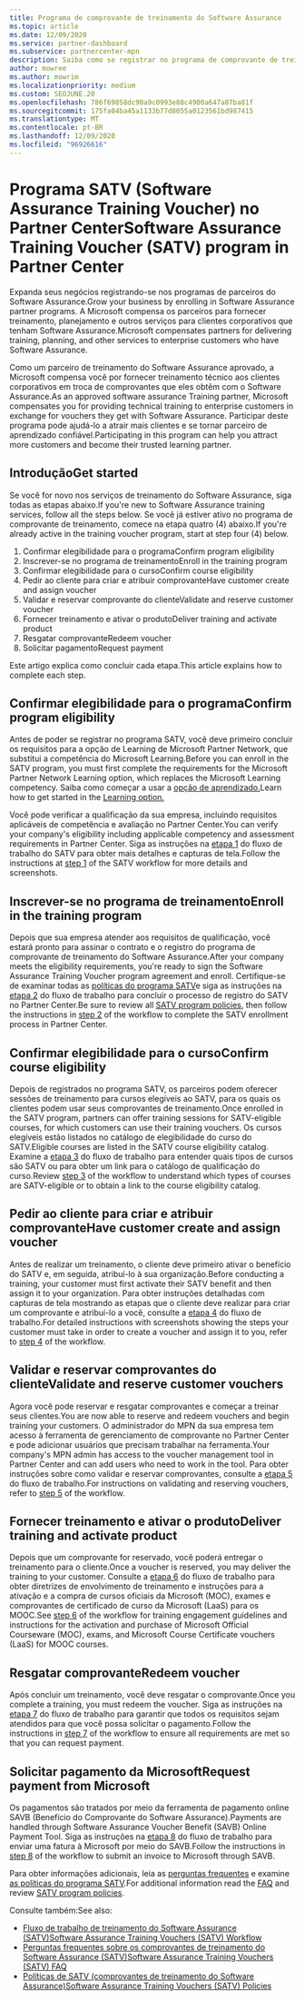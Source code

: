 ```yaml
---
title: Programa de comprovante de treinamento do Software Assurance
ms.topic: article
ms.date: 12/09/2020
ms.service: partner-dashboard
ms.subservice: partnercenter-mpn
description: Saiba como se registrar no programa de comprovante de treinamento do Software Assurance para que você possa se compensar em fornecer treinamento e planejamento para clientes corporativos.
author: mowree
ms.author: mowrim
ms.localizationpriority: medium
ms.custom: SEOJUNE.20
ms.openlocfilehash: 786f69858dc90a9c0993e88c4900a647a07ba81f
ms.sourcegitcommit: 175fa04ba45a1133b77d8055a0123561bd987415
ms.translationtype: MT
ms.contentlocale: pt-BR
ms.lasthandoff: 12/09/2020
ms.locfileid: "96926616"
---
```

# <a name="software-assurance-training-voucher-satv-program-in-partner-center"></a><span data-ttu-id="41240-103">Programa SATV (Software Assurance Training Voucher) no Partner Center</span><span class="sxs-lookup"><span data-stu-id="41240-103">Software Assurance Training Voucher (SATV) program in Partner Center</span></span>

<span data-ttu-id="41240-104">Expanda seus negócios registrando-se nos programas de parceiros do Software Assurance.</span><span class="sxs-lookup"><span data-stu-id="41240-104">Grow your business by enrolling in Software Assurance partner programs.</span></span> <span data-ttu-id="41240-105">A Microsoft compensa os parceiros para fornecer treinamento, planejamento e outros serviços para clientes corporativos que tenham Software Assurance.</span><span class="sxs-lookup"><span data-stu-id="41240-105">Microsoft compensates partners for delivering training, planning, and other services to enterprise customers who have Software Assurance.</span></span>

<span data-ttu-id="41240-106">Como um parceiro de treinamento do Software Assurance aprovado, a Microsoft compensa você por fornecer treinamento técnico aos clientes corporativos em troca de comprovantes que eles obtêm com o Software Assurance.</span><span class="sxs-lookup"><span data-stu-id="41240-106">As an approved software assurance Training partner, Microsoft compensates you for providing technical training to enterprise customers in exchange for vouchers they get with Software Assurance.</span></span> <span data-ttu-id="41240-107">Participar deste programa pode ajudá-lo a atrair mais clientes e se tornar parceiro de aprendizado confiável.</span><span class="sxs-lookup"><span data-stu-id="41240-107">Participating in this program can help you attract more customers and become their trusted learning partner.</span></span>

## <a name="get-started"></a><span data-ttu-id="41240-108">Introdução</span><span class="sxs-lookup"><span data-stu-id="41240-108">Get started</span></span>

<span data-ttu-id="41240-109">Se você for novo nos serviços de treinamento do Software Assurance, siga todas as etapas abaixo.</span><span class="sxs-lookup"><span data-stu-id="41240-109">If you're new to Software Assurance training services, follow all the steps below.</span></span> <span data-ttu-id="41240-110">Se você já estiver ativo no programa de comprovante de treinamento, comece na etapa quatro (4) abaixo.</span><span class="sxs-lookup"><span data-stu-id="41240-110">If you're already active in the training voucher program, start at step four (4) below.</span></span> 

1. <span data-ttu-id="41240-111">Confirmar elegibilidade para o programa</span><span class="sxs-lookup"><span data-stu-id="41240-111">Confirm program eligibility</span></span>
2. <span data-ttu-id="41240-112">Inscrever-se no programa de treinamento</span><span class="sxs-lookup"><span data-stu-id="41240-112">Enroll in the training program</span></span>
3. <span data-ttu-id="41240-113">Confirmar elegibilidade para o curso</span><span class="sxs-lookup"><span data-stu-id="41240-113">Confirm course eligibility</span></span>
4. <span data-ttu-id="41240-114">Pedir ao cliente para criar e atribuir comprovante</span><span class="sxs-lookup"><span data-stu-id="41240-114">Have customer create and assign voucher</span></span>
5. <span data-ttu-id="41240-115">Validar e reservar comprovante do cliente</span><span class="sxs-lookup"><span data-stu-id="41240-115">Validate and reserve customer voucher</span></span>
6. <span data-ttu-id="41240-116">Fornecer treinamento e ativar o produto</span><span class="sxs-lookup"><span data-stu-id="41240-116">Deliver training and activate product</span></span>
7. <span data-ttu-id="41240-117">Resgatar comprovante</span><span class="sxs-lookup"><span data-stu-id="41240-117">Redeem voucher</span></span>
8. <span data-ttu-id="41240-118">Solicitar pagamento</span><span class="sxs-lookup"><span data-stu-id="41240-118">Request payment</span></span>

<span data-ttu-id="41240-119">Este artigo explica como concluir cada etapa.</span><span class="sxs-lookup"><span data-stu-id="41240-119">This article explains how to complete each step.</span></span>

## <a name="confirm-program-eligibility"></a><span data-ttu-id="41240-120">Confirmar elegibilidade para o programa</span><span class="sxs-lookup"><span data-stu-id="41240-120">Confirm program eligibility</span></span>

<span data-ttu-id="41240-121">Antes de poder se registrar no programa SATV, você deve primeiro concluir os requisitos para a opção de Learning de Microsoft Partner Network, que substitui a competência do Microsoft Learning.</span><span class="sxs-lookup"><span data-stu-id="41240-121">Before you can enroll in the SATV program, you must first complete the requirements for the Microsoft Partner Network Learning option, which replaces the Microsoft Learning competency.</span></span> <span data-ttu-id="41240-122">Saiba como começar a usar a [opção de aprendizado.](https://partner.microsoft.com/membership/learning-partners)</span><span class="sxs-lookup"><span data-stu-id="41240-122">Learn how to get started in the [Learning option.](https://partner.microsoft.com/membership/learning-partners)</span></span>

<span data-ttu-id="41240-123">Você pode verificar a qualificação da sua empresa, incluindo requisitos aplicáveis de competência e avaliação no Partner Center.</span><span class="sxs-lookup"><span data-stu-id="41240-123">You can verify your company's eligibility including applicable competency and assessment requirements in Partner Center.</span></span> <span data-ttu-id="41240-124">Siga as instruções na [etapa 1](https://query.prod.cms.rt.microsoft.com/cms/api/am/binary/RE4s3bB) do fluxo de trabalho do SATV para obter mais detalhes e capturas de tela.</span><span class="sxs-lookup"><span data-stu-id="41240-124">Follow the instructions at [step 1](https://query.prod.cms.rt.microsoft.com/cms/api/am/binary/RE4s3bB) of the SATV workflow for more details and screenshots.</span></span>

## <a name="enroll-in-the-training-program"></a><span data-ttu-id="41240-125">Inscrever-se no programa de treinamento</span><span class="sxs-lookup"><span data-stu-id="41240-125">Enroll in the training program</span></span>

<span data-ttu-id="41240-126">Depois que sua empresa atender aos requisitos de qualificação, você estará pronto para assinar o contrato e o registro do programa de comprovante de treinamento do Software Assurance.</span><span class="sxs-lookup"><span data-stu-id="41240-126">After your company meets the eligibility requirements, you're ready to sign the Software Assurance Training Voucher program agreement and enroll.</span></span> <span data-ttu-id="41240-127">Certifique-se de examinar todas as [políticas do programa SATV](https://query.prod.cms.rt.microsoft.com/cms/api/am/binary/RE3koEP)e siga as instruções na [etapa 2](https://query.prod.cms.rt.microsoft.com/cms/api/am/binary/RE4s3bB) do fluxo de trabalho para concluir o processo de registro do SATV no Partner Center.</span><span class="sxs-lookup"><span data-stu-id="41240-127">Be sure to review all [SATV program policies](https://query.prod.cms.rt.microsoft.com/cms/api/am/binary/RE3koEP), then follow the instructions in [step 2](https://query.prod.cms.rt.microsoft.com/cms/api/am/binary/RE4s3bB) of the workflow to complete the SATV enrollment process in Partner Center.</span></span>


## <a name="confirm-course-eligibility"></a><span data-ttu-id="41240-128">Confirmar elegibilidade para o curso</span><span class="sxs-lookup"><span data-stu-id="41240-128">Confirm course eligibility</span></span>
<span data-ttu-id="41240-129">Depois de registrados no programa SATV, os parceiros podem oferecer sessões de treinamento para cursos elegíveis ao SATV, para os quais os clientes podem usar seus comprovantes de treinamento.</span><span class="sxs-lookup"><span data-stu-id="41240-129">Once enrolled in the SATV program, partners can offer training sessions for SATV-eligible courses, for which customers can use their training vouchers.</span></span> <span data-ttu-id="41240-130">Os cursos elegíveis estão listados no catálogo de elegibilidade do curso do SATV.</span><span class="sxs-lookup"><span data-stu-id="41240-130">Eligible courses are listed in the SATV course eligibility catalog.</span></span> <span data-ttu-id="41240-131">Examine a [etapa 3](https://query.prod.cms.rt.microsoft.com/cms/api/am/binary/RE4s3bB) do fluxo de trabalho para entender quais tipos de cursos são SATV ou para obter um link para o catálogo de qualificação do curso.</span><span class="sxs-lookup"><span data-stu-id="41240-131">Review [step 3](https://query.prod.cms.rt.microsoft.com/cms/api/am/binary/RE4s3bB) of the workflow to understand which types of courses are SATV-eligible or to obtain a link to the course eligibility catalog.</span></span>

## <a name="have-customer-create-and-assign-voucher"></a><span data-ttu-id="41240-132">Pedir ao cliente para criar e atribuir comprovante</span><span class="sxs-lookup"><span data-stu-id="41240-132">Have customer create and assign voucher</span></span>

<span data-ttu-id="41240-133">Antes de realizar um treinamento, o cliente deve primeiro ativar o benefício do SATV e, em seguida, atribuí-lo à sua organização.</span><span class="sxs-lookup"><span data-stu-id="41240-133">Before conducting a training, your customer must first activate their SATV benefit and then assign it to your organization.</span></span> <span data-ttu-id="41240-134">Para obter instruções detalhadas com capturas de tela mostrando as etapas que o cliente deve realizar para criar um comprovante e atribuí-lo a você, consulte a [etapa 4](https://query.prod.cms.rt.microsoft.com/cms/api/am/binary/RE4s3bB) do fluxo de trabalho.</span><span class="sxs-lookup"><span data-stu-id="41240-134">For detailed instructions with screenshots showing the steps your customer must take in order to create a voucher and assign it to you, refer to [step 4](https://query.prod.cms.rt.microsoft.com/cms/api/am/binary/RE4s3bB) of the workflow.</span></span>

## <a name="validate-and-reserve-customer-vouchers"></a><span data-ttu-id="41240-135">Validar e reservar comprovantes do cliente</span><span class="sxs-lookup"><span data-stu-id="41240-135">Validate and reserve customer vouchers</span></span>

<span data-ttu-id="41240-136">Agora você pode reservar e resgatar comprovantes e começar a treinar seus clientes.</span><span class="sxs-lookup"><span data-stu-id="41240-136">You are now able to reserve and redeem vouchers and begin training your customers.</span></span> <span data-ttu-id="41240-137">O administrador do MPN da sua empresa tem acesso à ferramenta de gerenciamento de comprovante no Partner Center e pode adicionar usuários que precisam trabalhar na ferramenta.</span><span class="sxs-lookup"><span data-stu-id="41240-137">Your company's MPN admin has access to the voucher management tool in Partner Center and can add users who need to work in the tool.</span></span> <span data-ttu-id="41240-138">Para obter instruções sobre como validar e reservar comprovantes, consulte a [etapa 5](https://query.prod.cms.rt.microsoft.com/cms/api/am/binary/RE4s3bB) do fluxo de trabalho.</span><span class="sxs-lookup"><span data-stu-id="41240-138">For instructions on validating and reserving vouchers, refer to [step 5](https://query.prod.cms.rt.microsoft.com/cms/api/am/binary/RE4s3bB) of the workflow.</span></span>

## <a name="deliver-training-and-activate-product"></a><span data-ttu-id="41240-139">Fornecer treinamento e ativar o produto</span><span class="sxs-lookup"><span data-stu-id="41240-139">Deliver training and activate product</span></span>

<span data-ttu-id="41240-140">Depois que um comprovante for reservado, você poderá entregar o treinamento para o cliente.</span><span class="sxs-lookup"><span data-stu-id="41240-140">Once a voucher is reserved, you may deliver the training to your customer.</span></span> <span data-ttu-id="41240-141">Consulte a [etapa 6](https://query.prod.cms.rt.microsoft.com/cms/api/am/binary/RE4s3bB) do fluxo de trabalho para obter diretrizes de envolvimento de treinamento e instruções para a ativação e a compra de cursos oficiais da Microsoft (MOC), exames e comprovantes de certificado de curso da Microsoft (LaaS) para os MOOC.</span><span class="sxs-lookup"><span data-stu-id="41240-141">See [step 6](https://query.prod.cms.rt.microsoft.com/cms/api/am/binary/RE4s3bB) of the workflow for training engagement guidelines and instructions for the activation and purchase of Microsoft Official Courseware (MOC), exams, and Microsoft Course Certificate vouchers (LaaS) for MOOC courses.</span></span>

## <a name="redeem-voucher"></a><span data-ttu-id="41240-142">Resgatar comprovante</span><span class="sxs-lookup"><span data-stu-id="41240-142">Redeem voucher</span></span>

<span data-ttu-id="41240-143">Após concluir um treinamento, você deve resgatar o comprovante.</span><span class="sxs-lookup"><span data-stu-id="41240-143">Once you complete a training, you must redeem the voucher.</span></span> <span data-ttu-id="41240-144">Siga as instruções na [etapa 7](https://query.prod.cms.rt.microsoft.com/cms/api/am/binary/RE4s3bB) do fluxo de trabalho para garantir que todos os requisitos sejam atendidos para que você possa solicitar o pagamento.</span><span class="sxs-lookup"><span data-stu-id="41240-144">Follow the instructions in [step 7](https://query.prod.cms.rt.microsoft.com/cms/api/am/binary/RE4s3bB) of the workflow to ensure all requirements are met so that you can request payment.</span></span> 


## <a name="request-payment-from-microsoft"></a><span data-ttu-id="41240-145">Solicitar pagamento da Microsoft</span><span class="sxs-lookup"><span data-stu-id="41240-145">Request payment from Microsoft</span></span>

<span data-ttu-id="41240-146">Os pagamentos são tratados por meio da ferramenta de pagamento online SAVB (Benefício do Comprovante do Software Assurance).</span><span class="sxs-lookup"><span data-stu-id="41240-146">Payments are handled through Software Assurance Voucher Benefit (SAVB) Online Payment Tool.</span></span> <span data-ttu-id="41240-147">Siga as instruções na [etapa 8](https://query.prod.cms.rt.microsoft.com/cms/api/am/binary/RE4s3bB) do fluxo de trabalho para enviar uma fatura à Microsoft por meio do SAVB.</span><span class="sxs-lookup"><span data-stu-id="41240-147">Follow the instructions in [step 8](https://query.prod.cms.rt.microsoft.com/cms/api/am/binary/RE4s3bB) of the workflow to submit an invoice to Microsoft through SAVB.</span></span> 

<span data-ttu-id="41240-148">Para obter informações adicionais, leia as [perguntas frequentes](https://query.prod.cms.rt.microsoft.com/cms/api/am/binary/RE3kz5o) e examine [as políticas do programa SATV](https://query.prod.cms.rt.microsoft.com/cms/api/am/binary/RE3koEP).</span><span class="sxs-lookup"><span data-stu-id="41240-148">For additional information read the [FAQ](https://query.prod.cms.rt.microsoft.com/cms/api/am/binary/RE3kz5o) and review [SATV program policies](https://query.prod.cms.rt.microsoft.com/cms/api/am/binary/RE3koEP).</span></span>

<span data-ttu-id="41240-149">Consulte também:</span><span class="sxs-lookup"><span data-stu-id="41240-149">See also:</span></span>

- [<span data-ttu-id="41240-150">Fluxo de trabalho de treinamento do Software Assurance (SATV)</span><span class="sxs-lookup"><span data-stu-id="41240-150">Software Assurance Training Vouchers (SATV) Workflow</span></span>](https://query.prod.cms.rt.microsoft.com/cms/api/am/binary/RE4s3bB)
- [<span data-ttu-id="41240-151">Perguntas frequentes sobre os comprovantes de treinamento do Software Assurance (SATV)</span><span class="sxs-lookup"><span data-stu-id="41240-151">Software Assurance Training Vouchers (SATV) FAQ</span></span>](https://query.prod.cms.rt.microsoft.com/cms/api/am/binary/RE3kz5o)
- [<span data-ttu-id="41240-152">Políticas de SATV (comprovantes de treinamento do Software Assurance)</span><span class="sxs-lookup"><span data-stu-id="41240-152">Software Assurance Training Vouchers (SATV) Policies</span></span>](https://query.prod.cms.rt.microsoft.com/cms/api/am/binary/RE3koEP)
